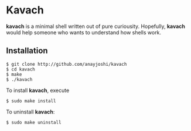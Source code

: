 # Kavach

**kavach** is a minimal shell written out of pure curiousity. Hopefully, **kavach** would help someone who wants to understand how shells work.

## Installation

```
$ git clone http://github.com/anayjoshi/kavach
$ cd kavach
$ make
$ ./kavach
```

To install **kavach**, execute

```
$ sudo make install
```

To uninstall **kavach**:

```
$ sudo make uninstall
```

